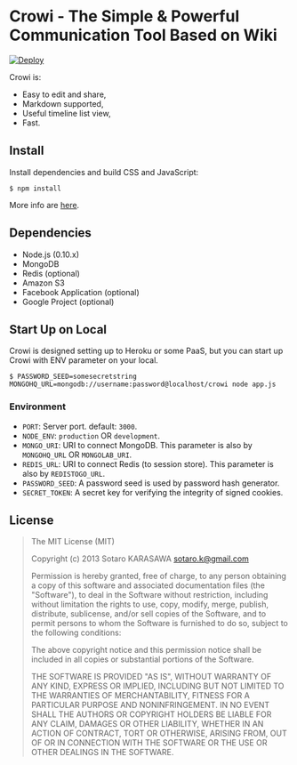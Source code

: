 Crowi - The Simple & Powerful Communication Tool Based on Wiki
================================================================


[![Deploy](https://www.herokucdn.com/deploy/button.png)](https://heroku.com/deploy)


Crowi is:

* Easy to edit and share,
* Markdown supported,
* Useful timeline list view,
* Fast.


Install
---------

Install dependencies and build CSS and JavaScript:

    $ npm install

More info are [here](doc/index.md).


Dependencies
-------------

* Node.js (0.10.x)
* MongoDB
* Redis (optional)
* Amazon S3
* Facebook Application (optional)
* Google Project (optional)


Start Up on Local
-------------------

Crowi is designed setting up to Heroku or some PaaS, but you can start up Crowi with ENV parameter on your local.

```
$ PASSWORD_SEED=somesecretstring MONGOHQ_URL=mongodb://username:password@localhost/crowi node app.js
```

### Environment


* `PORT`: Server port. default: `3000`.
* `NODE_ENV`: `production` OR `development`.
* `MONGO_URI`: URI to connect MongoDB. This parameter is also by `MONGOHQ_URL` OR `MONGOLAB_URI`.
* `REDIS_URL`: URI to connect Redis (to session store). This parameter is also by `REDISTOGO_URL`.
* `PASSWORD_SEED`: A password seed is used by password hash generator.
* `SECRET_TOKEN`: A secret key for verifying the integrity of signed cookies.


License
---------

> The MIT License (MIT)
>
> Copyright (c) 2013 Sotaro KARASAWA <sotaro.k@gmail.com>
>
> Permission is hereby granted, free of charge, to any person obtaining a copy
> of this software and associated documentation files (the "Software"), to deal
> in the Software without restriction, including without limitation the rights
> to use, copy, modify, merge, publish, distribute, sublicense, and/or sell
> copies of the Software, and to permit persons to whom the Software is
> furnished to do so, subject to the following conditions:
>
> The above copyright notice and this permission notice shall be included in
> all copies or substantial portions of the Software.
>
> THE SOFTWARE IS PROVIDED "AS IS", WITHOUT WARRANTY OF ANY KIND, EXPRESS OR
> IMPLIED, INCLUDING BUT NOT LIMITED TO THE WARRANTIES OF MERCHANTABILITY,
> FITNESS FOR A PARTICULAR PURPOSE AND NONINFRINGEMENT. IN NO EVENT SHALL THE
> AUTHORS OR COPYRIGHT HOLDERS BE LIABLE FOR ANY CLAIM, DAMAGES OR OTHER
> LIABILITY, WHETHER IN AN ACTION OF CONTRACT, TORT OR OTHERWISE, ARISING FROM,
> OUT OF OR IN CONNECTION WITH THE SOFTWARE OR THE USE OR OTHER DEALINGS IN
> THE SOFTWARE.

